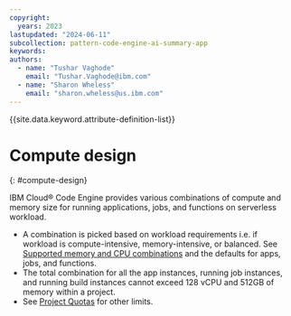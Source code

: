 ```yaml
---
copyright:
  years: 2023
lastupdated: "2024-06-11"
subcollection: pattern-code-engine-ai-summary-app
keywords:
authors:
  - name: "Tushar Vaghode"
    email: "Tushar.Vaghode@ibm.com"
  - name: "Sharon Wheless"
    email: "sharon.wheless@us.ibm.com"
---
```


{{site.data.keyword.attribute-definition-list}}

# Compute design
{: #compute-design}

IBM Cloud® Code Engine provides various combinations of compute and memory size for running applications, jobs, and functions on serverless workload.
* A combination is picked based on workload requirements i.e. if workload is compute-intensive, memory-intensive, or balanced. See [Supported memory and CPU combinations](https://cloud.ibm.com/docs/codeengine?topic=codeengine-mem-cpu-combo) and the defaults for apps, jobs, and functions.
* The total combination for all the app instances, running job instances, and running build instances cannot exceed 128 vCPU and 512GB of memory within a project.
* See [Project Quotas](https://cloud.ibm.com/docs/codeengine?topic=codeengine-limits#project_quotas) for other limits.

